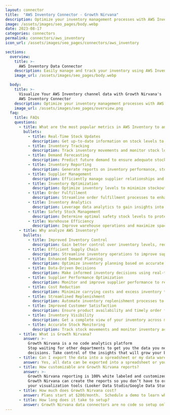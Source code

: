 ```yaml
---
layout: connector
title:  "AWS Inventory Connector - Growth Nirvana"
description: Optimize your inventory management processes with AWS Inventory. Monitor stock levels, track inventory movements, and streamline operations to minimize stockouts and reduce carrying costs.
image: /assets/images/seo_pages/body.webp
date: 2023-08-17
categories: connectors
permalink: connectors/aws_inventory
icon_url: /assets/images/seo_pages/connectors/aws_inventory

sections:
  overview:
    title: >-
      AWS Inventory Data Connector
    description: Easily manage and track your inventory using AWS Inventory. Gain real-time visibility into stock levels, track product movements, and streamline inventory operations for improved efficiency.
    image_url: /assets/images/seo_pages/body.webp

  body:
    title: >-
      Visualize Your AWS Inventory channel data with Growth Nirvana's
      AWS Inventory Connector
    description: Optimize your inventory management processes with AWS Inventory. Monitor stock levels, track inventory movements, and streamline operations to minimize stockouts and reduce carrying costs.
    image_url: /assets/images/seo_pages/overview.png
  faq:
    title: FAQs
    questions:
      - title: What are the most popular metrics in AWS Inventory to analyze?
        bullets:
          - title: Real-Time Stock Updates
            description: Get up-to-date information on stock levels to make timely inventory decisions.
          - title: Inventory Tracking
            description: Track inventory movements and monitor stock locations for efficient management.
          - title: Demand Forecasting
            description: Predict future demand to ensure adequate stock levels and optimize inventory planning.
          - title: Inventory Reporting
            description: Generate reports on inventory performance, stock turnover, and stock accuracy.
          - title: Supplier Management
            description: Efficiently manage supplier relationships and track supplier performance.
          - title: Inventory Optimization
            description: Optimize inventory levels to minimize stockouts while reducing carrying costs.
          - title: Order Fulfillment
            description: Streamline order fulfillment processes to enhance customer satisfaction.
          - title: Inventory Analytics
            description: Leverage data analytics to gain insights into inventory trends and make informed decisions.
          - title: Safety Stock Management
            description: Determine optimal safety stock levels to protect against supply chain uncertainties.
          - title: Warehouse Efficiency
            description: Improve warehouse operations and maximize space utilization for efficient inventory management.
      - title: Why analyze AWS Inventory?
        bullets:
          - title: Improved Inventory Control
            description: Gain better control over inventory levels, reduce stockouts, and minimize excess stock.
          - title: Efficient Supply Chain
            description: Streamline inventory operations to improve supply chain efficiency and reduce costs.
          - title: Enhanced Demand Planning
            description: Optimize inventory planning based on accurate demand forecasts and reduce out-of-stock situations.
          - title: Data-Driven Decisions
            description: Make informed inventory decisions using real-time data and analytics insights.
          - title: Supplier Performance Optimization
            description: Monitor and improve supplier performance to reduce lead times and enhance product availability.
          - title: Cost Reduction
            description: Minimize carrying costs and excess inventory to achieve cost savings in the supply chain.
          - title: Streamlined Replenishment
            description: Automate inventory replenishment processes to maintain optimal stock levels.
          - title: Improved Customer Satisfaction
            description: Ensure product availability and timely order fulfillment to enhance customer experience.
          - title: Inventory Visibility
            description: Get a complete view of your inventory across multiple locations and warehouses.
          - title: Accurate Stock Monitoring
            description: Track stock movements and monitor inventory accuracy in real-time.
      - title: What is Growth Nirvana?
        answer: >-
          Growth Nirvana is a no code analytics platform 
          Stop waiting for other departments to get you the data you need to make critical business 
          decisions. Take control of the insights that will grow your business.
      - title: Can I export the data into a spreadsheet or my data warehouse?
        answer: Yes, all data can be exported into a spreadsheet or your data warehouse (Google BigQuery, AWS, Snowflake, Azure, etc)
      - title: How customizable are Growth Nirvana reports?
        answer: >-
          Growth Nirvana reporting is 100% white labeled and customized to your specifications.
          Growth Nirvana can create the reports so you don’t have to or you can connect
          your visualization tools (Looker Data Studio/Google Data Studio, Tableau, PowerBI, etc) to Growth Nirvana.
      - title: How much does Growth Nirvana cost?
        answer: Plans start at $200/month.  Schedule a demo to learn what plan is best for you.
      - title: How long does it take to setup?
        answer: Growth Nirvana data connectors are no code so setup only requires a few clicks.
---
```

